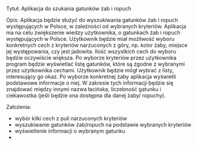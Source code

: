 Tytuł: 
Aplikacja do szukania gatunków żab
i ropuch 

Opis:
Aplikacja będzie służyć do wyszukiwania
gatunków żab i ropuch występujących
w Polsce, w zależności od wybranych kryteriów. Aplikacja ma na celu zwiększenie wiedzy użytkownika, o gatunkach żab i ropuch występujących w Polsce. 
Użytkownik będzie miał możliwość wyboru
konkretnych cech z kryteriów 
narzuconych z góry, np. kolor żaby,
miejsce jej występowania, czy jest 
jadowita. Ilość wszystkich cech do wyboru będzie oczywiście większa.
Po wyborze kryteriów przez użytkownika
program będzie wyświetlać listę gatunków,
które są zgodne z wybranymi przez 
użytkownika cechami. Użytkownik będzie
mógł wybrać z listy, interesujący go
okaz. Po wyborze konkretnej żaby 
aplikacja wyświetli podstawowe informacje 
o niej. W zakresie tych informacji będzie
się znajdować między innymi nazwa 
łacińska, liczebność gatunku i 
ciekawostka (jeśli będzie ona dostępna 
dla danej żaby/ ropuchy).

Założenia: 
- wybór kilki cech z puli narzuconych kryteriów 
- wyszukiwanie gatunków żab/ropuch na podstawie wybranych kryteriów 
- wyświetlenie informacji o wybranym gatunku 
-
